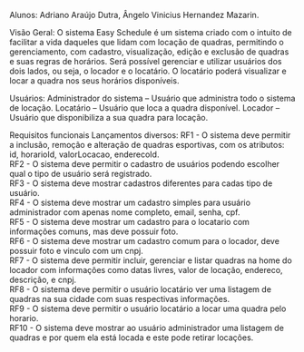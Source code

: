 Alunos: Adriano Araújo Dutra, Ângelo Vinicius Hernandez Mazarin.

Visão Geral:
O sistema Easy Schedule é um sistema criado com o intuito de facilitar a vida daqueles que lidam com locação de quadras, 
permitindo o gerenciamento, com cadastro, visualização, edição e exclusão de quadras e suas regras de horários. 
Será possível gerenciar e utilizar usuários dos dois lados, ou seja, o locador e o locatário. 
O locatário poderá visualizar e locar a quadra nos seus horários disponíveis.

Usuários: 
Administrador do sistema – Usuário que administra todo o sistema de locação.
Locatário – Usuário que loca a quadra disponível. 
Locador – Usuário que disponibiliza a sua quadra para locação.

Requisitos funcionais
Lançamentos diversos:
RF1 - O sistema deve permitir a inclusão, remoção e alteração de quadras esportivas, com os atributos: id, horarioId, valorLocacao, enderecoId.  
RF2 - O sistema deve permitir o cadastro de usuários podendo escolher qual o tipo de usuário será registrado.  
RF3 - O sistema deve mostrar cadastros diferentes para cadas tipo de usuário.  
RF4 - O sistema deve mostrar um cadastro simples para usuário administrador com apenas nome completo, email, senha, cpf.  
RF5 - O sistema deve mostrar um cadastro para o locatario com informações comuns, mas deve possuir foto.  
RF6 - O sistema deve mostrar um cadastro comum para o locador, deve possuir foto e vinculo com um cnpj.  
RF7 - O sistema deve permitir incluir, gerenciar e listar quadras na home do locador com informações como datas livres, valor de locação, endereco, descrição, e cnpj.  
RF8 - O sistema deve permitir o usuário locatário ver uma listagem de quadras na sua cidade com suas respectivas informações.  
RF9 - O sistema deve permitir o usuário locatário a locar uma quadra pelo horario.  
RF10 - O sistema deve mostrar ao usuário administrador uma listagem de quadras e por quem ela está locada e este pode retirar locações.  

